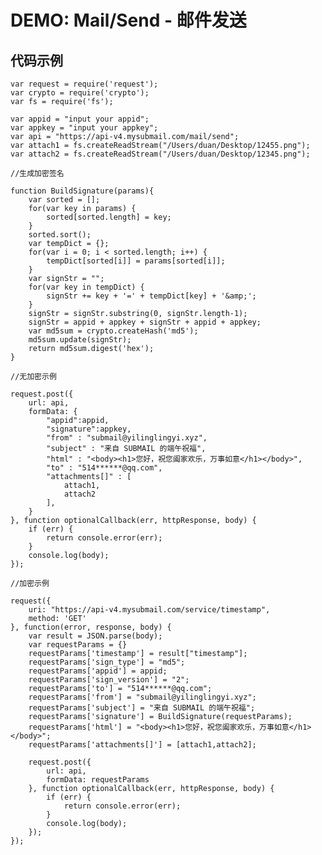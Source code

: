 # DEMO: Mail/Send - 邮件发送

## 代码示例

    var request = require('request');
    var crypto = require('crypto');
    var fs = require('fs');
    
    var appid = "input your appid";
    var appkey = "input your appkey";
    var api = "https://api-v4.mysubmail.com/mail/send";
    var attach1 = fs.createReadStream("/Users/duan/Desktop/12455.png");
    var attach2 = fs.createReadStream("/Users/duan/Desktop/12345.png");
    
    //生成加密签名
    
    function BuildSignature(params){
        var sorted = [];
        for(var key in params) {
            sorted[sorted.length] = key;
        }
        sorted.sort();
        var tempDict = {};
        for(var i = 0; i < sorted.length; i++) {
            tempDict[sorted[i]] = params[sorted[i]];
        }
        var signStr = "";
        for(var key in tempDict) {
            signStr += key + '=' + tempDict[key] + '&amp;'; 
        }
        signStr = signStr.substring(0, signStr.length-1);
        signStr = appid + appkey + signStr + appid + appkey; 
        var md5sum = crypto.createHash('md5');
        md5sum.update(signStr);
        return md5sum.digest('hex');
    }
    
    //无加密示例
    
    request.post({
        url: api, 
        formData: {
            "appid":appid,
            "signature":appkey, 
            "from" : "submail@yilinglingyi.xyz",
            "subject" : "来自 SUBMAIL 的端午祝福",
            "html" : "<body><h1>您好，祝您阖家欢乐，万事如意</h1></body>",
            "to" : "514******@qq.com",
            "attachments[]" : [
                attach1,
                attach2
            ],
        }
    }, function optionalCallback(err, httpResponse, body) {
        if (err) {
            return console.error(err);
        }
        console.log(body);
    });
    
    //加密示例
    
    request({
        uri: "https://api-v4.mysubmail.com/service/timestamp",
        method: 'GET'
    }, function(error, response, body) {
        var result = JSON.parse(body);
        var requestParams = {}
        requestParams['timestamp'] = result["timestamp"];
        requestParams['sign_type'] = "md5";
        requestParams['appid'] = appid;
        requestParams['sign_version'] = "2";
        requestParams['to'] = "514******@qq.com";
        requestParams['from'] = "submail@yilinglingyi.xyz";
        requestParams['subject'] = "来自 SUBMAIL 的端午祝福";
        requestParams['signature'] = BuildSignature(requestParams);
        requestParams['html'] = "<body><h1>您好，祝您阖家欢乐，万事如意</h1></body>";
        requestParams['attachments[]'] = [attach1,attach2];
        
        request.post({
            url: api, 
            formData: requestParams
        }, function optionalCallback(err, httpResponse, body) {
            if (err) {
                return console.error(err);
            }
            console.log(body);
        });
    });